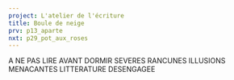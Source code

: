 ```yaml
---
project: L'atelier de l'écriture
title: Boule de neige
prv: p13_aparte
nxt: p29_pot_aux_roses
---
```


A
NE
PAS
LIRE
AVANT
DORMIR
SEVERES
RANCUNES
ILLUSIONS
MENACANTES
LITTERATURE
DESENGAGEE